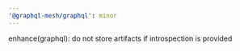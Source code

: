 ```yaml
---
'@graphql-mesh/graphql': minor
---
```


enhance(graphql): do not store artifacts if introspection is provided
